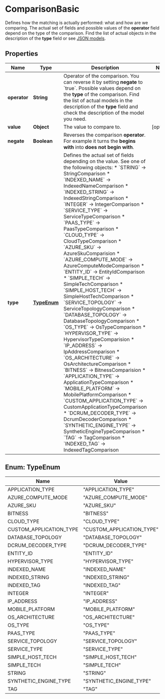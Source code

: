

# ComparisonBasic

Defines how the matching is actually performed: what and how are we comparing.   The actual set of fields and possible values of the **operator** field depend on the type of the comparison. Find the list of actual objects in the description of the **type** field or see [JSON models](https://dt-url.net/0b83s6z).

## Properties

| Name | Type | Description | Notes |
|------------ | ------------- | ------------- | -------------|
|**operator** | **String** | Operator of the comparison. You can reverse it by setting **negate** to &#x60;true&#x60;.   Possible values depend on the **type** of the comparison. Find the list of actual models in the description of the **type** field and check the description of the model you need. |  |
|**value** | **Object** | The value to compare to. |  [optional] |
|**negate** | **Boolean** | Reverses the comparison **operator**. For example it turns the **begins with** into **does not begin with**. |  |
|**type** | [**TypeEnum**](#TypeEnum) | Defines the actual set of fields depending on the value. See one of the following objects:   * &#x60;STRING&#x60; -&gt; StringComparison  * &#x60;INDEXED_NAME&#x60; -&gt; IndexedNameComparison  * &#x60;INDEXED_STRING&#x60; -&gt; IndexedStringComparison  * &#x60;INTEGER&#x60; -&gt; IntegerComparison  * &#x60;SERVICE_TYPE&#x60; -&gt; ServiceTypeComparison  * &#x60;PAAS_TYPE&#x60; -&gt; PaasTypeComparison  * &#x60;CLOUD_TYPE&#x60; -&gt; CloudTypeComparison  * &#x60;AZURE_SKU&#x60; -&gt; AzureSkuComparision  * &#x60;AZURE_COMPUTE_MODE&#x60; -&gt; AzureComputeModeComparison  * &#x60;ENTITY_ID&#x60; -&gt; EntityIdComparison  * &#x60;SIMPLE_TECH&#x60; -&gt; SimpleTechComparison  * &#x60;SIMPLE_HOST_TECH&#x60; -&gt; SimpleHostTechComparison  * &#x60;SERVICE_TOPOLOGY&#x60; -&gt; ServiceTopologyComparison  * &#x60;DATABASE_TOPOLOGY&#x60; -&gt; DatabaseTopologyComparison  * &#x60;OS_TYPE&#x60; -&gt; OsTypeComparison  * &#x60;HYPERVISOR_TYPE&#x60; -&gt; HypervisorTypeComparision  * &#x60;IP_ADDRESS&#x60; -&gt; IpAddressComparison  * &#x60;OS_ARCHITECTURE&#x60; -&gt; OsArchitectureComparison  * &#x60;BITNESS&#x60; -&gt; BitnessComparision  * &#x60;APPLICATION_TYPE&#x60; -&gt; ApplicationTypeComparison  * &#x60;MOBILE_PLATFORM&#x60; -&gt; MobilePlatformComparison  * &#x60;CUSTOM_APPLICATION_TYPE&#x60; -&gt; CustomApplicationTypeComparison  * &#x60;DCRUM_DECODER_TYPE&#x60; -&gt; DcrumDecoderComparison  * &#x60;SYNTHETIC_ENGINE_TYPE&#x60; -&gt; SyntheticEngineTypeComparison  * &#x60;TAG&#x60; -&gt; TagComparison  * &#x60;INDEXED_TAG&#x60; -&gt; IndexedTagComparison   |  |



## Enum: TypeEnum

| Name | Value |
|---- | -----|
| APPLICATION_TYPE | &quot;APPLICATION_TYPE&quot; |
| AZURE_COMPUTE_MODE | &quot;AZURE_COMPUTE_MODE&quot; |
| AZURE_SKU | &quot;AZURE_SKU&quot; |
| BITNESS | &quot;BITNESS&quot; |
| CLOUD_TYPE | &quot;CLOUD_TYPE&quot; |
| CUSTOM_APPLICATION_TYPE | &quot;CUSTOM_APPLICATION_TYPE&quot; |
| DATABASE_TOPOLOGY | &quot;DATABASE_TOPOLOGY&quot; |
| DCRUM_DECODER_TYPE | &quot;DCRUM_DECODER_TYPE&quot; |
| ENTITY_ID | &quot;ENTITY_ID&quot; |
| HYPERVISOR_TYPE | &quot;HYPERVISOR_TYPE&quot; |
| INDEXED_NAME | &quot;INDEXED_NAME&quot; |
| INDEXED_STRING | &quot;INDEXED_STRING&quot; |
| INDEXED_TAG | &quot;INDEXED_TAG&quot; |
| INTEGER | &quot;INTEGER&quot; |
| IP_ADDRESS | &quot;IP_ADDRESS&quot; |
| MOBILE_PLATFORM | &quot;MOBILE_PLATFORM&quot; |
| OS_ARCHITECTURE | &quot;OS_ARCHITECTURE&quot; |
| OS_TYPE | &quot;OS_TYPE&quot; |
| PAAS_TYPE | &quot;PAAS_TYPE&quot; |
| SERVICE_TOPOLOGY | &quot;SERVICE_TOPOLOGY&quot; |
| SERVICE_TYPE | &quot;SERVICE_TYPE&quot; |
| SIMPLE_HOST_TECH | &quot;SIMPLE_HOST_TECH&quot; |
| SIMPLE_TECH | &quot;SIMPLE_TECH&quot; |
| STRING | &quot;STRING&quot; |
| SYNTHETIC_ENGINE_TYPE | &quot;SYNTHETIC_ENGINE_TYPE&quot; |
| TAG | &quot;TAG&quot; |



